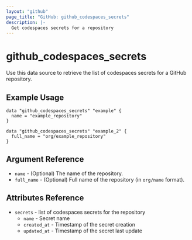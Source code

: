 ```yaml
---
layout: "github"
page_title: "GitHub: github_codespaces_secrets"
description: |-
  Get codespaces secrets for a repository
---
```


# github\_codespaces\_secrets

Use this data source to retrieve the list of codespaces secrets for a GitHub repository.

## Example Usage

```hcl
data "github_codespaces_secrets" "example" {
  name = "example_repository"
}

data "github_codespaces_secrets" "example_2" {
  full_name = "org/example_repository"
}
```

## Argument Reference

 * `name` - (Optional) The name of the repository.
 * `full_name` - (Optional) Full name of the repository (in `org/name` format).

## Attributes Reference

 * `secrets` - list of codespaces secrets for the repository
   * `name` - Secret name
   * `created_at` - Timestamp of the secret creation
   * `updated_at` - Timestamp of the secret last update
 
